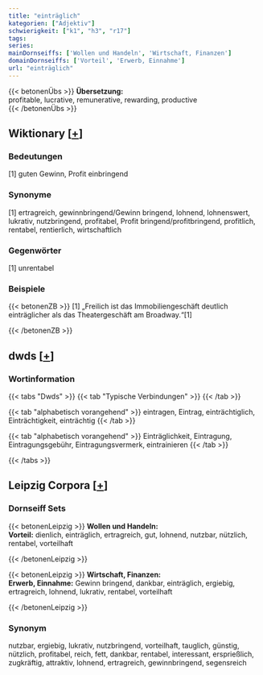 ```yaml
---
title: "einträglich"
kategorien: ["Adjektiv"]
schwierigkeit: ["k1", "h3", "r17"]
tags:
series:
mainDornseiffs: ['Wollen und Handeln', 'Wirtschaft, Finanzen']
domainDornseiffs: ['Vorteil', 'Erwerb, Einnahme']
url: "einträglich"
---
```


{{< betonenÜbs >}}
**Übersetzung:**  
profitable, lucrative, remunerative, rewarding, productive  
{{< /betonenÜbs >}}

## Wiktionary [[+](https://de.wiktionary.org/wiki/einträglich)]

### Bedeutungen
[1] guten Gewinn, Profit einbringend  

### Synonyme
[1] ertragreich, gewinnbringend/Gewinn bringend, lohnend, lohnenswert, lukrativ, nutzbringend, profitabel, Profit bringend/profitbringend, profitlich, rentabel, rentierlich, wirtschaftlich  

### Gegenwörter
[1] unrentabel  

### Beispiele
{{< betonenZB >}}
[1] „Freilich ist das Immobiliengeschäft deutlich einträglicher als das Theatergeschäft am Broadway.“[1]  

{{< /betonenZB >}}


## dwds [[+](https://www.dwds.de/wb/einträglich)]

### Wortinformation
{{< tabs "Dwds" >}}
{{< tab "Typische Verbindungen" >}}
{{< /tab >}}

{{< tab "alphabetisch vorangehend" >}}
eintragen, Eintrag, einträchtiglich, Einträchtigkeit, einträchtig
{{< /tab >}}

{{< tab "alphabetisch vorangehend" >}}
Einträglichkeit, Eintragung, Eintragungsgebühr, Eintragungsvermerk, eintrainieren
{{< /tab >}}

{{< /tabs >}}

## Leipzig Corpora [[+](https://corpora.uni-leipzig.de/en/res?word=einträglich&corpusId=deu_newscrawl-public_2018)]

### Dornseiff Sets
{{< betonenLeipzig >}}
**Wollen und Handeln:**  
**Vorteil:** dienlich, einträglich, ertragreich, gut, lohnend, nutzbar, nützlich, rentabel, vorteilhaft  

{{< /betonenLeipzig >}}


{{< betonenLeipzig >}}
**Wirtschaft, Finanzen:**  
**Erwerb, Einnahme:** Gewinn bringend, dankbar, einträglich, ergiebig, ertragreich, lohnend, lukrativ, rentabel, vorteilhaft  

{{< /betonenLeipzig >}}

### Synonym
nutzbar, ergiebig, lukrativ, nutzbringend, vorteilhaft, tauglich, günstig, nützlich, profitabel, reich, fett, dankbar, rentabel, interessant, ersprießlich, zugkräftig, attraktiv, lohnend, ertragreich, gewinnbringend, segensreich

